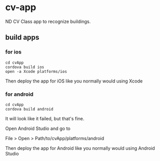 # cv-app
ND CV Class app to recognize buildings. 

## build apps

### for ios

```
cd cvApp
cordova build ios
open -a Xcode platforms/ios
```

Then deploy the app for iOS like you normally would using Xcode

### for android

```
cd cvApp
cordova build android
```

It will look like it failed, but that's fine. 

Open Android Studio and go to 

File > Open > Path/to/cvApp/platforms/android

Then deploy the app for Android like you normally would using Android Studio